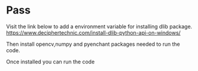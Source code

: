 # Pass
Visit the link below to add a environment variable for installing dlib package.
  https://www.deciphertechnic.com/install-dlib-python-api-on-windows/

Then install opencv,numpy and pyenchant packages needed to run the code.

Once installed you can run the code
